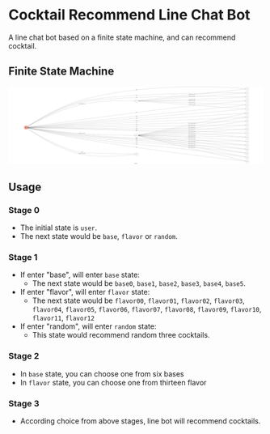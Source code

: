 # Cocktail Recommend Line Chat Bot
A line chat bot based on a finite state machine, and can recommend cocktail.
## Finite State Machine
![image](https://github.com/oucs638/TOC-Project-2020/blob/master/fsm.png)
## Usage
### Stage 0
- The initial state is `user`.
- The next state would be `base`, `flavor` or `random`.
### Stage 1
- If enter "base", will enter `base` state:
  - The next state would be `base0`, `base1`, `base2`, `base3`, `base4`, `base5`.
- If enter "flavor", will enter `flavor` state:
  - The next state would be `flavor00`, `flavor01`, `flavor02`, `flavor03`, `flavor04`, `flavor05`, `flavor06`, `flavor07`, `flavor08`, `flavor09`, `flavor10`, `flavor11`, `flavor12`
- If enter "random", will enter `random` state:
  - This state would recommend random three cocktails.
### Stage 2
- In `base` state, you can choose one from six bases
- In `flavor` state, you can choose one from thirteen flavor
### Stage 3
- According choice from above stages, line bot will recommend cocktails.
